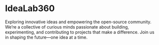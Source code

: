 # IdeaLab360
Exploring innovative ideas and empowering the open-source community. We’re a collective of curious minds passionate about building, experimenting, and contributing to projects that make a difference. Join us in shaping the future—one idea at a time.
